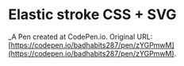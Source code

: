 # Elastic stroke CSS + SVG
 _A Pen created at CodePen.io. Original URL: [https://codepen.io/badhabits287/pen/zYGPmwM](https://codepen.io/badhabits287/pen/zYGPmwM).

 